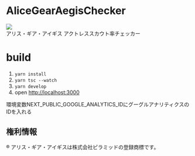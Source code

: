 
# AliceGearAegisChecker
![](https://github.com/noriokaki/AliceGearAegisChecker/workflows/Node.js%20CI/badge.svg)  
アリス・ギア・アイギス アクトレススカウト率チェッカー  

# build
1. `yarn install`
2. `yarn tsc --watch`
3. `yarn develop`
4. open <http://localhost:3000>

環境変数NEXT_PUBLIC_GOOGLE_ANALYTICS_IDにグーグルアナリティクスのIDを入れる

## 権利情報
® アリス・ギア・アイギスは株式会社ピラミッドの登録商標です。

